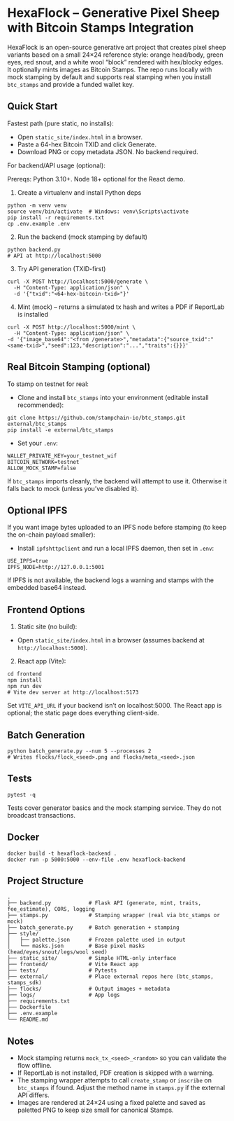 # HexaFlock – Generative Pixel Sheep with Bitcoin Stamps Integration

HexaFlock is an open-source generative art project that creates pixel sheep variants based on a small 24×24 reference style: orange head/body, green eyes, red snout, and a white wool “block” rendered with hex/blocky edges. It optionally mints images as Bitcoin Stamps. The repo runs locally with mock stamping by default and supports real stamping when you install `btc_stamps` and provide a funded wallet key.

## Quick Start

Fastest path (pure static, no installs):

- Open `static_site/index.html` in a browser.
- Paste a 64-hex Bitcoin TXID and click Generate.
- Download PNG or copy metadata JSON. No backend required.

For backend/API usage (optional):

Prereqs: Python 3.10+. Node 18+ optional for the React demo.

1) Create a virtualenv and install Python deps

```
python -m venv venv
source venv/bin/activate  # Windows: venv\Scripts\activate
pip install -r requirements.txt
cp .env.example .env
```

2) Run the backend (mock stamping by default)

```
python backend.py
# API at http://localhost:5000
```

3) Try API generation (TXID-first)

```
curl -X POST http://localhost:5000/generate \
  -H "Content-Type: application/json" \
  -d '{"txid":"<64-hex-bitcoin-txid>"}'
```

4) Mint (mock) – returns a simulated tx hash and writes a PDF if ReportLab is installed

```
curl -X POST http://localhost:5000/mint \
  -H "Content-Type: application/json" \
-d '{"image_base64":"<from /generate>","metadata":{"source_txid":"<same-txid>","seed":123,"description":"...","traits":{}}}'
```

## Real Bitcoin Stamping (optional)

To stamp on testnet for real:

- Clone and install `btc_stamps` into your environment (editable install recommended):

```
git clone https://github.com/stampchain-io/btc_stamps.git external/btc_stamps
pip install -e external/btc_stamps
```

- Set your `.env`:

```
WALLET_PRIVATE_KEY=your_testnet_wif
BITCOIN_NETWORK=testnet
ALLOW_MOCK_STAMP=false
```

If `btc_stamps` imports cleanly, the backend will attempt to use it. Otherwise it falls back to mock (unless you’ve disabled it).

## Optional IPFS

If you want image bytes uploaded to an IPFS node before stamping (to keep the on-chain payload smaller):

- Install `ipfshttpclient` and run a local IPFS daemon, then set in `.env`:

```
USE_IPFS=true
IPFS_NODE=http://127.0.0.1:5001
```

If IPFS is not available, the backend logs a warning and stamps with the embedded base64 instead.

## Frontend Options

1) Static site (no build):

- Open `static_site/index.html` in a browser (assumes backend at `http://localhost:5000`).

2) React app (Vite):

```
cd frontend
npm install
npm run dev
# Vite dev server at http://localhost:5173
```

Set `VITE_API_URL` if your backend isn’t on localhost:5000. The React app is optional; the static page does everything client-side.

## Batch Generation

```
python batch_generate.py --num 5 --processes 2
# Writes flocks/flock_<seed>.png and flocks/meta_<seed>.json
```

## Tests

```
pytest -q
```

Tests cover generator basics and the mock stamping service. They do not broadcast transactions.

## Docker

```
docker build -t hexaflock-backend .
docker run -p 5000:5000 --env-file .env hexaflock-backend
```

## Project Structure

```
.
├── backend.py            # Flask API (generate, mint, traits, fee_estimate), CORS, logging
├── stamps.py             # Stamping wrapper (real via btc_stamps or mock)
├── batch_generate.py     # Batch generation + stamping
├── style/
│   ├── palette.json      # Frozen palette used in output
│   └── masks.json        # Base pixel masks (head/eyes/snout/legs/wool seed)
├── static_site/          # Simple HTML-only interface
├── frontend/             # Vite React app
├── tests/                # Pytests
├── external/             # Place external repos here (btc_stamps, stamps_sdk)
├── flocks/               # Output images + metadata
├── logs/                 # App logs
├── requirements.txt
├── Dockerfile
├── .env.example
└── README.md
```

## Notes

- Mock stamping returns `mock_tx_<seed>_<random>` so you can validate the flow offline.
- If ReportLab is not installed, PDF creation is skipped with a warning.
- The stamping wrapper attempts to call `create_stamp` or `inscribe` on `btc_stamps` if found. Adjust the method name in `stamps.py` if the external API differs.
- Images are rendered at 24×24 using a fixed palette and saved as paletted PNG to keep size small for canonical Stamps.
